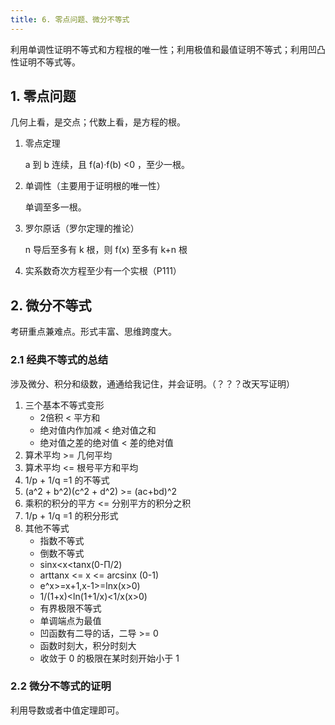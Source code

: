```yaml
---
title: 6. 零点问题、微分不等式
---
```


利用单调性证明不等式和方程根的唯一性；利用极值和最值证明不等式；利用凹凸性证明不等式等。

## 1. 零点问题

几何上看，是交点；代数上看，是方程的根。

1. 零点定理

   a 到 b 连续，且 f(a)·f(b) <0 ，至少一根。

2. 单调性（主要用于证明根的唯一性）

   单调至多一根。

3. 罗尔原话（罗尔定理的推论）

   n 导后至多有 k 根，则 f(x) 至多有 k+n 根

4. 实系数奇次方程至少有一个实根（P111）

## 2. 微分不等式

考研重点兼难点。形式丰富、思维跨度大。

### 2.1 经典不等式的总结

涉及微分、积分和级数，通通给我记住，并会证明。（？？？改天写证明）

1. 三个基本不等式变形
   - 2倍积 < 平方和
   - 绝对值内作加减 < 绝对值之和
   - 绝对值之差的绝对值 < 差的绝对值
2. 算术平均 >= 几何平均
3. 算术平均 <= 根号平方和平均
4. 1/p + 1/q =1 的不等式
5. (a^2 + b^2)(c^2 + d^2) >= (ac+bd)^2
6. 乘积的积分的平方 <= 分别平方的积分之积
7.  1/p + 1/q =1 的积分形式
8. 其他不等式
   - 指数不等式
   - 倒数不等式
   - sinx<x<tanx(0-Π/2)
   - arttanx <= x <= arcsinx (0-1)
   - e^x>=x+1,x-1>=lnx(x>0)
   - 1/(1+x)<ln(1+1/x)<1/x(x>0)
   - 有界极限不等式
   - 单调端点为最值
   - 凹函数有二导的话，二导 >= 0
   - 函数时刻大，积分时刻大
   - 收敛于 0 的极限在某时刻开始小于 1

### 2.2 微分不等式的证明

利用导数或者中值定理即可。